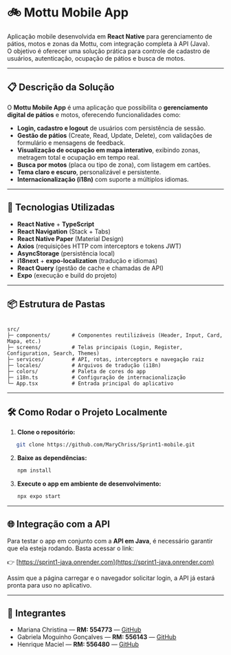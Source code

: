 # 🚲 Mottu Mobile App

Aplicação mobile desenvolvida em **React Native** para gerenciamento de pátios, motos e zonas da Mottu, com integração completa à API (Java).  
O objetivo é oferecer uma solução prática para controle de cadastro de usuários, autenticação, ocupação de pátios e busca de motos.

---

## 📋 Descrição da Solução

O **Mottu Mobile App** é uma aplicação que possibilita o **gerenciamento digital de pátios** e motos, oferecendo funcionalidades como:

- **Login, cadastro e logout** de usuários com persistência de sessão.
- **Gestão de pátios** (Create, Read, Update, Delete), com validações de formulário e mensagens de feedback.
- **Visualização de ocupação em mapa interativo**, exibindo zonas, metragem total e ocupação em tempo real.
- **Busca por motos** (placa ou tipo de zona), com listagem em cartões.
- **Tema claro e escuro**, personalizável e persistente.
- **Internacionalização (i18n)** com suporte a múltiplos idiomas.

---

## 🚀 Tecnologias Utilizadas

- **React Native** + **TypeScript**
- **React Navigation** (Stack + Tabs)
- **React Native Paper** (Material Design)
- **Axios** (requisições HTTP com interceptors e tokens JWT)
- **AsyncStorage** (persistência local)
- **i18next** + **expo-localization** (tradução e idiomas)
- **React Query** (gestão de cache e chamadas de API)
- **Expo** (execução e build do projeto)

---

## 📦 Estrutura de Pastas

```

src/
├─ components/       # Componentes reutilizáveis (Header, Input, Card, Mapa, etc.)
├─ screens/          # Telas principais (Login, Register, Configuration, Search, Themes)
├─ services/         # API, rotas, interceptors e navegação raiz
├─ locales/          # Arquivos de tradução (i18n)
├─ colors/           # Paleta de cores do app
├─ i18n.ts           # Configuração de internacionalização
└─ App.tsx           # Entrada principal do aplicativo

````

---

## 🛠️ Como Rodar o Projeto Localmente

1. **Clone o repositório:**
   
  ```bash
     git clone https://github.com/MaryChriss/Sprint1-mobile.git
  ```

2. **Baixe as dependências:**

   ```bash
   npm install
   ```

3. **Execute o app em ambiente de desenvolvimento:**

   ```bash
   npx expo start
   ```

---

## 🌐 Integração com a API

Para testar o app em conjunto com a **API em Java**, é necessário garantir que ela esteja rodando.
Basta acessar o link:

👉 [https://sprint1-java.onrender.com](https://sprint1-java.onrender.com)

Assim que a página carregar e o navegador solicitar login, a API já estará pronta para uso no aplicativo.

---

## 👥 Integrantes

* Mariana Christina — **RM: 554773** — [GitHub](https://github.com/MaryChriss)
* Gabriela Moguinho Gonçalves — **RM: 556143** — [GitHub](https://github.com/gabrielamoguinho)
* Henrique Maciel — **RM: 556480** — [GitHub](https://github.com/Maciel0123)

```
